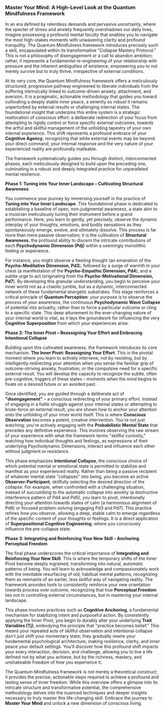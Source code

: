 ### Master Your Mind: A High-Level Look at the Quantum Mindfulness Framework

In an era defined by relentless demands and pervasive uncertainty, where the specter of stress and anxiety frequently overshadows our daily lives, imagine possessing a profound mental faculty that enables you to navigate the most high-stakes moments with unwavering clarity and profound tranquility. The Quantum Mindfulness framework introduces precisely such a skill, encapsulated within its transformative "Collapse Mastery Protocol." This is not a philosophy of disengagement or a call to abandon ambition; rather, it represents a fundamental re-engineering of your relationship with pressure and the inherent ambiguities of existence, empowering you to not merely survive but to truly thrive, irrespective of external conditions.

At its very core, the Quantum Mindfulness framework offers a meticulously structured, progressive pathway engineered to liberate individuals from the suffering intrinsically linked to outcome-driven anxiety, attachment, and aversion. It is a pragmatic, actionable methodology that guides you toward cultivating a deeply stable inner peace, a serenity so robust it remains unperturbed by external results or challenging internal states. The foundational insight that underpins this entire system is a strategic reallocation of conscious effort: a deliberate redirection of your focus from attempting to rigidly control or force specific external outcomes, towards the artful and skillful management of the unfolding tapestry of your own internal experience. This shift represents a profound embrace of your **Cognitive Agency**, recognizing that while external events may be beyond your direct command, your internal response and the very nature of your experienced reality are profoundly malleable.

The framework systematically guides you through distinct, interconnected phases, each meticulously designed to build upon the preceding one, culminating in a robust and deeply integrated practice for unparalleled mental resilience.

**Phase 1: Tuning into Your Inner Landscape – Cultivating Structural Awareness**

You commence your journey by immersing yourself in the practice of **Tuning into Your Inner Landscape**. This foundational phase is dedicated to establishing a baseline of open, non-judgmental awareness, a state akin to a musician meticulously tuning their instrument before a grand performance. Here, you learn to gently, yet precisely, observe the dynamic interplay of your thoughts, emotions, and bodily sensations as they spontaneously emerge, evolve, and ultimately dissolve. This process is far more than mere passive observation; it is the cultivation of **Structural Awareness**, the profound ability to discern the intricate contributions of each **Psychodynamic Dimension (Pdj)** within a seemingly monolithic feeling or experience.

For instance, you might observe a fleeting thought (an emanation of the **Psycho-Meditative Dimension, Pd3**), followed by a surge of warmth in your chest (a manifestation of the **Psycho-Empathic Dimension, Pd4**), and a subtle urge to act (originating from the **Psycho-Motivational Dimension, Pd7**). By developing this granular understanding, you begin to perceive your inner world not as a chaotic jumble, but as a dynamic, interconnected network of these fundamental energetic substrates. This stage reinforces a critical principle of **Quantum Perception**: your purpose is to observe the *process* of your awareness, the continuous **Psychodynamic Wave Collapse** of potential into actuality, rather than to force a particular outcome or cling to a specific state. This deep attunement to the ever-changing nature of your internal world is vital, as it lays the groundwork for influencing the very **Cognitive Superposition** from which your experiences arise.

**Phase 2: The Inner Pivot – Reassigning Your Effort and Embracing Intentional Collapse**

Building upon this cultivated awareness, the framework introduces its core mechanism: **The Inner Pivot: Reassigning Your Effort**. This is the pivotal moment where you learn to actively intervene, not by resisting, but by intelligently redirecting your attention when you sense the familiar grip of outcome-striving anxiety, frustration, or the compulsive need for a specific external result. You will develop the capacity to recognize the subtle, often pre-cognitive, triggers of these states – moments when the mind begins to fixate on a desired future or an avoided past.

Once identified, you are guided through a deliberate act of **"disengagement"** – a conscious redirecting of your primary effort. Instead of engaging in a futile struggle against your internal states or attempting to brute-force an external result, you are shown how to anchor your attention onto the unfolding of your inner world itself. This is where **Conscious Observation** becomes a potent, creative intervention. You're not just watching; you're actively engaging with the **Probabilistic Mental State** that precedes any definitive experience. This involves observing the raw stream of your experience with what the framework terms "skillful curiosity," watching how individual thoughts and feelings, as expressions of their underlying Psychodynamic Dimensions, interact and influence each other without judgment or resistance.

This phase emphasizes **Intentional Collapse**, the conscious choice of which potential mental or emotional state is permitted to stabilize and manifest as your experienced reality. Rather than being a passive recipient of whatever mental state "collapses" into being, you become an active **Observer-Participant**, skillfully selecting the desired direction of the collapse. For example, when confronted with a challenging situation, instead of succumbing to the automatic collapse into anxiety (a destructive interference pattern of Pd4 and Pd5), you learn to pivot, intentionally directing your attention towards states of calm (a harmonious alignment of Pd6) or focused problem-solving (engaging Pd3 and Pd7). This practice refines *how you observe*, allowing a deep, stable calm to emerge regardless of the specific content of your thoughts or feelings. It is a direct application of **Superpositional Cognitive Engineering**, where you consciously influence the pre-collapse state.

**Phase 3: Integrating and Reinforcing Your New Skill – Anchoring Perceptual Freedom**

The final phase underscores the critical importance of **Integrating and Reinforcing Your New Skill**. This is where the temporary shifts of the Inner Pivot become deeply ingrained, transforming into natural, automatic patterns of being. You will learn to acknowledge and compassionately work with the inevitable resurfacing of old, habitual mental patterns, recognizing them as remnants of an earlier, less skillful way of navigating reality. The framework provides tools to consistently reinforce your new orientation towards process over outcome, recognizing that true **Perceptual Freedom** lies not in controlling external circumstances, but in mastering your internal landscape.

This phase involves practices such as **Cognitive Anchoring**, a fundamental mechanism for stabilizing intent and purposeful action. By consistently applying the Inner Pivot, you begin to durably alter your underlying **Trait Variables (Tj)**, embodying the principle that "practice becomes belief." This means your repeated acts of skillful observation and intentional collapse don't just shift your momentary state; they gradually rewire your fundamental psychological architecture, making resilience, clarity, and inner peace your default settings. You'll discover how this profound shift impacts your every interaction, decision, and challenge, allowing you to live a life defined not by what you achieve, but by the richness, mastery, and unshakeable freedom of *how* you experience it.

The Quantum Mindfulness framework is not merely a theoretical construct; it provides the precise, actionable steps required to achieve a profound and lasting sense of inner freedom. While this overview offers a glimpse into its intricate structure and transformative potential, the comprehensive methodology delves into the nuanced techniques and deeper insights necessary to truly master this life-changing skill. Embrace the journey to **Master Your Mind** and unlock a new dimension of conscious living.